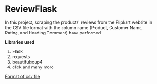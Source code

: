 # ReviewFlask
In this project, scraping the products' reviews from the Flipkart website in the CSV file format with the column name (Product, Customer Name, Rating, and Heading Comment) have performed.


**Libraries used**
1. Flask
2. requests
3. beautifulsoup4
4. click
and many more

[Format of csv file]([screenshot.PNG](https://github.com/t20071/ReviewFlask/blob/main/screenshot.PNG))

